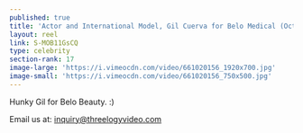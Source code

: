 ```yaml
---
published: true
title: 'Actor and International Model, Gil Cuerva for Belo Medical (October 2017) '
layout: reel
link: S-MOB11GsCQ
type: celebrity
section-rank: 17
image-large: 'https://i.vimeocdn.com/video/661020156_1920x700.jpg'
image-small: 'https://i.vimeocdn.com/video/661020156_750x500.jpg'
---
```

Hunky Gil for Belo Beauty. :)

Email us at: inquiry@threelogyvideo.com
